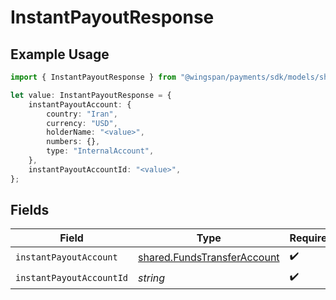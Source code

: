 # InstantPayoutResponse

## Example Usage

```typescript
import { InstantPayoutResponse } from "@wingspan/payments/sdk/models/shared";

let value: InstantPayoutResponse = {
    instantPayoutAccount: {
        country: "Iran",
        currency: "USD",
        holderName: "<value>",
        numbers: {},
        type: "InternalAccount",
    },
    instantPayoutAccountId: "<value>",
};
```

## Fields

| Field                                                                             | Type                                                                              | Required                                                                          | Description                                                                       |
| --------------------------------------------------------------------------------- | --------------------------------------------------------------------------------- | --------------------------------------------------------------------------------- | --------------------------------------------------------------------------------- |
| `instantPayoutAccount`                                                            | [shared.FundsTransferAccount](../../../sdk/models/shared/fundstransferaccount.md) | :heavy_check_mark:                                                                | N/A                                                                               |
| `instantPayoutAccountId`                                                          | *string*                                                                          | :heavy_check_mark:                                                                | N/A                                                                               |